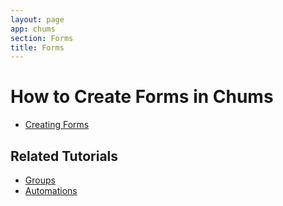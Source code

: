 ```yaml
---
layout: page
app: chums
section: Forms
title: Forms
---
```


# How to Create Forms in Chums

<div id="videoContainer">
  <ul id="playlist">
      <li class="active"><a href="/videos/chums/forms/output.mp4">Creating Forms</a></li>
  </ul>
</div>

## Related Tutorials

- <a href="/chums/groups.html">Groups</a>
- <a href="/chums/automations.html">Automations</a>


